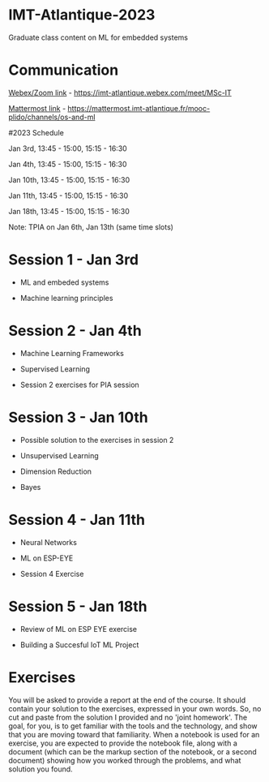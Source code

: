 # IMT-Atlantique-2023
Graduate class content on ML for embedded systems

# Communication

[Webex/Zoom link](https://imt-atlantique.webex.com/meet/MSc-IT) -  https://imt-atlantique.webex.com/meet/MSc-IT

[Mattermost link](https://mattermost.imt-atlantique.fr/mooc-plido/channels/os-and-ml) - https://mattermost.imt-atlantique.fr/mooc-plido/channels/os-and-ml


#2023 Schedule

Jan 3rd, 13:45 - 15:00, 15:15 - 16:30

Jan 4th, 13:45 - 15:00, 15:15 - 16:30

Jan 10th, 13:45 - 15:00, 15:15 - 16:30

Jan 11th, 13:45 - 15:00, 15:15 - 16:30

Jan 18th, 13:45 - 15:00, 15:15 - 16:30

Note: TPIA on Jan 6th, Jan 13th (same time slots)

# Session 1 - Jan 3rd

* ML and embeded systems
	
* Machine learning principles

  
# Session 2 - Jan 4th

* Machine Learning Frameworks
	
* Supervised Learning
* Session 2 exercises for PIA session
	


# Session 3 - Jan 10th

* Possible solution to the exercises in session 2

* Unsupervised Learning

* Dimension Reduction

* Bayes
 
# Session 4 - Jan 11th

* Neural Networks

* ML on ESP-EYE

* Session 4 Exercise


# Session 5 - Jan 18th

* Review of ML on ESP EYE exercise

* Building a Succesful IoT ML Project





# Exercises
You will be asked to provide a report at the end of the course. It should contain your solution to the exercises, expressed in your own words. So, no cut and paste from the solution I provided and no 'joint homework'. The goal, for you, is to get familiar with the tools and the technology, and show that you are moving toward that familiarity. When a notebook is used for an exercise, you are expected to provide the notebook file, along with a document (which can be the markup section of the notebook, or a second document) showing how you worked through the problems, and what solution you found.



